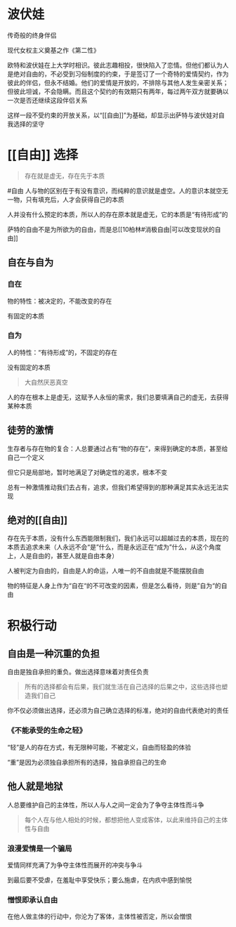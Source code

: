 # 波伏娃
传奇般的终身伴侣

现代女权主义奠基之作《第二性》

欧特和波伏娃在上大学时相识。彼此志趣相投，很快陷入了恋情。但他们都认为人是绝对自由的，不必受到习俗制度的约束，于是签订了一个奇特的爱情契约，作为彼此的伴侣，但永不结婚。他们的爱情是开放的，不排除与其他人发生亲密关系；但彼此坦诚，不会隐瞒。而且这个契约的有效期只有两年，每过两午双方就要确以一次是否还继续这段伴侣关系

这样一段不受约束的开放关系，以“[[自由]]”为基础，却显示出萨特与波伏娃对自我选择的坚守

# [[自由]] 选择
> 存在就是虚无，存在先于本质

#自由
人与物的区别在于有没有意识，而纯粹的意识就是虚空。人的意识本就空无一物，只有填充后，人才会获得自己的本质

人并没有什么预定的本质，所以人的存在原本就是虚无，它的本质是“有待形成”的

萨特的自由不是为所欲为的自由，而是总[[10柏林#消极自由|可以改变现状的自由]]

## 自在与自为

### 自在

物的特性：被决定的，不能改变的存在

有固定的本质

### 自为

人的特性：“有待形成”的，不固定的存在

没有固定的本质

> 大自然厌恶真空

人的存在根本上是虚无，这赋予人永恒的需求，我们总要填满自己的虚无，去获得某种本质

## 徒劳的激情

生存者与存在物的复合：人总要通过占有“物的存在”，来得到确定的本质，甚至给自己一个定义 

但它只是局部地，暂时地满足了对确定性的渴求，根本不变

总有一种激情推动我们去占有，追求，但我们希望得到的那种满足其实永远无法实现

## 绝对的[[自由]]

存在先于本质，没有什么东西能限制我们，我们永远可以超越过去的本质，现在的本质去追求未来（人永远不会“是”什么，而是永远正在“成为”什么，从这个角度上，人是自由的，甚至人就是自由本身）

人被判定为自由的，自由是人的命运，人唯一的不自由就是不能摆脱自由

物的特征是人身上作为“自在“的不可改变的因素，但是怎么看待，则是”自为“的自由

# 积极行动

## 自由是一种沉重的负担

自由是独自承担的重负。做出选择意味着对责任负责

> 所有的选择都会有后果，我们就生活在自己选择的后果之中，这些选择也塑造我们自己

你不仅必须做出选择，还必须为自己确立选择的标准，绝对的自由代表绝对的责任

### 《不能承受的生命之轻》

“轻”是人的存在方式，有无限种可能，不被定义，自由而轻盈的体验

“重”是因为必须独自承担所有的选择，独自承担自己的生命

## 他人就是地狱

人总要维护自己的主体性，所以人与人之间一定会为了争夺主体性而斗争

> 每个人在与他人相处的时候，都想把他人变成客体，以此来维持自己的主体性与自由

### 浪漫爱情是一个骗局

爱情同样充满了为争夺主体性而展开的冲突与争斗

到最后要不受虐，在羞耻中享受快乐；要么施虐，在内疚中感到愉悦

### 憎恨即承认自由

在他人做主体的行动中，你沦为了客体，主体性被否定，所以会憎恨
